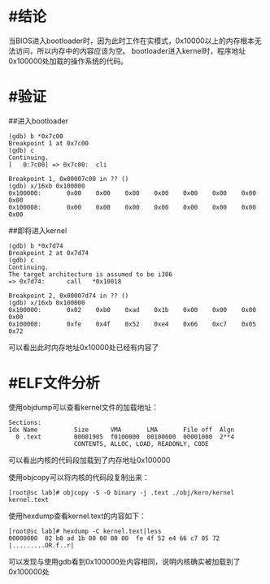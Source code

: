 #结论
=====
当BIOS进入bootloader时，因为此时工作在实模式，0x10000以上的内存根本无法访问，所以内存中的内容应该为空。
bootloader进入kernel时，程序地址0x100000处加载的操作系统的代码。

#验证
=====
##进入bootloader
```
(gdb) b *0x7c00
Breakpoint 1 at 0x7c00
(gdb) c
Continuing.
[   0:7c00] => 0x7c00:  cli    

Breakpoint 1, 0x00007c00 in ?? ()
(gdb) x/16xb 0x100000
0x100000:       0x00    0x00    0x00    0x00    0x00    0x00    0x00    0x00
0x100008:       0x00    0x00    0x00    0x00    0x00    0x00    0x00    0x00
```
##即将进入kernel
```
(gdb) b *0x7d74
Breakpoint 2 at 0x7d74
(gdb) c
Continuing.
The target architecture is assumed to be i386
=> 0x7d74:      call   *0x10018

Breakpoint 2, 0x00007d74 in ?? ()
(gdb) x/16xb 0x100000
0x100000:       0x02    0xb0    0xad    0x1b    0x00    0x00    0x00    0x00
0x100008:       0xfe    0x4f    0x52    0xe4    0x66    0xc7    0x05    0x72
```
可以看出此时内存地址0x10000处已经有内容了

#ELF文件分析
============
使用objdump可以查看kernel文件的加载地址：
```
Sections:
Idx Name          Size      VMA       LMA       File off  Algn
  0 .text         00001905  f0100000  00100000  00001000  2**4
                  CONTENTS, ALLOC, LOAD, READONLY, CODE
```
可以看出内核的代码段加载到了内存地址0x100000

使用objcopy可以将内核的代码段复制出来：
```
[root@sc lab]# objcopy -S -O binary -j .text ./obj/kern/kernel kernel.text
```
使用hexdump查看kernel.text的内容如下：
```
[root@sc lab]# hexdump -C kernel.text|less
00000000  02 b0 ad 1b 00 00 00 00  fe 4f 52 e4 66 c7 05 72  |.........OR.f..r|
```
可以发现与使用gdb看到0x100000处内容相同，说明内核确实被加载到了0x100000处

